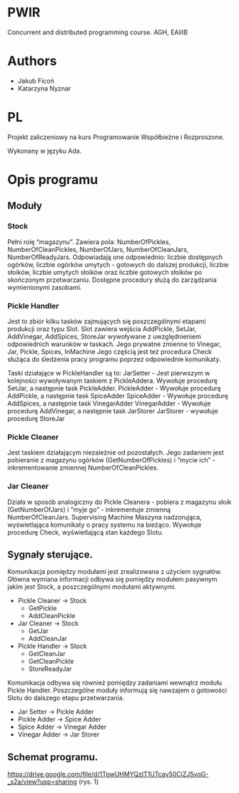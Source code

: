 # PWIR
 Concurrent and distributed programming course. AGH, EAIiIB 

# Authors
* Jakub Ficoń 
* Katarzyna Nyznar

# PL
Projekt zaliczeniowy na kurs Programowanie Współbieżne i Rozproszone.

Wykonany w języku Ada.

# Opis programu

## Moduły
### Stock
Pełni rolę “magazynu”. Zawiera pola: NumberOfPickles, NumberOfCleanPickles, NumberOfJars, NumberOfCleanJars, NumberOfReadyJars. Odpowiadają one odpowiednio: liczbie dostępnych ogórków, liczbie ogórków umytych - gotowych do dalszej produkcji, liczbie słoików, liczbie umytych słoików oraz liczbie gotowych słoików po skończonym przetwarzaniu. Dostępne procedury służą do zarządzania wymienionymi zasobami.
### Pickle Handler
Jest to zbiór kilku tasków zajmujących się poszczególnymi etapami produkcji oraz typu Slot. 
Slot zawiera wejścia AddPickle, SetJar, AddVinegar, AddSpices, StoreJar wywoływane z uwzględnieniem odpowiednich warunków w taskach. Jego prywatne zmienne to Vinegar, Jar, Pickle, Spices, InMachine
Jego częścią jest też procedura Check służąca do śledzenia pracy programu poprzez odpowiednie komunikaty. 

Taski działające w PickleHandler są to:
JarSetter - Jest pierwszym w kolejności wywoływanym taskiem z PickleAddera. Wywołuje procedurę SetJar, a następnie task PickleAdder.
PickleAdder - Wywołuje procedurę AddPickle, a następnie task SpiceAdder
SpiceAdder - Wywołuje procedurę AddSpices, a następnie task VinegarAdder
VinegarAdder - Wywołuje procedurę AddVinegar, a następnie task JarStorer
JarStorer - wywołuje procedurę StoreJar

### Pickle Cleaner
Jest taskiem działającym niezależnie od pozostałych. Jego zadaniem jest pobieranie z magazynu ogórków (GetNumberOfPickles) i “mycie ich” - inkrementowanie zmiennej NumberOfCleanPickles.

### Jar Cleaner
Działa w sposób analogiczny do Pickle Cleanera - pobiera z magazynu słoik (GetNumberOfJars) i “myje go” - inkrementuje zmienną NumberOfCleanJars.
Supervising Machine
Maszyna nadzorująca, wyświetlająca komunikaty o pracy systemu na bieżąco. Wywołuje procedurę Check, wyświetlającą stan każdego Slotu.

## Sygnały sterujące.
Komunikacja pomiędzy modułami jest zrealizowana z użyciem sygnałów.
Główna wymiana informacji odbywa się pomiędzy modułem pasywnym jakim jest Stock, a poszczególnymi modułami aktywnymi.

- Pickle Cleaner → Stock
  - GetPickle
  - AddCleanPickle
- Jar Cleaner → Stock
  - GetJar
  - AddCleanJar
- Pickle Handler -> Stock
  - GetCleanJar
  - GetCleanPickle
  - StoreReadyJar

Komunikacja odbywa się również pomiędzy zadaniami wewnątrz modułu Pickle Handler.
Poszczególne moduły informują się nawzajem o gotowości Slotu do dalszego etapu przetwarzania.

* Jar Setter → Pickle Adder
* Pickle Adder →  Spice Adder
* Spice Adder →  Vinegar Adder
* Vinegar Adder →  Jar Storer

## Schemat programu.

https://drive.google.com/file/d/1TpwUHMYQzIT1UTcay50CjZJ5vqG-_s2a/view?usp=sharing
(rys. 1)
